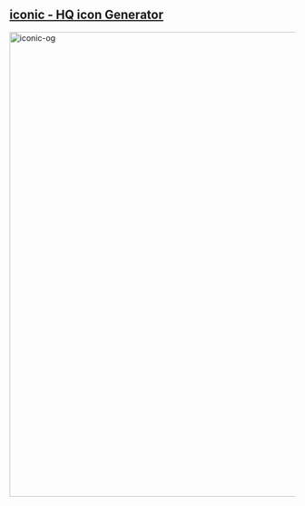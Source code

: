 ## <a href="https://iconic.jessejesse.xyz">iconic - HQ icon Generator</a>

<img width="1440" height="820" alt="iconic-og" src="https://github.com/user-attachments/assets/5519f71b-8b89-4d1c-96d7-084bf7636f05" />

